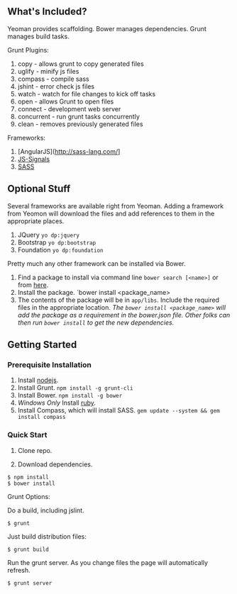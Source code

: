 ## What's Included?

Yeoman provides scaffolding.
Bower manages dependencies.
Grunt manages build tasks.

Grunt Plugins:
1. copy - allows grunt to copy generated files
1. uglify - minify js files
1. compass - compile sass
1. jshint - error check js files
1. watch - watch for file changes to kick off tasks
1. open - allows Grunt to open files
1. connect - development web server
1. concurrent - run grunt tasks concurrently
1. clean - removes previously generated files

Frameworks:
1. [AngularJS](http://sass-lang.com/]
1. [JS-Signals](https://github.com/millermedeiros/js-signals)
1. [SASS](http://angularjs.org/)

## Optional Stuff

Several frameworks are available right from Yeoman.  Adding a framework from Yeomon will download the files and add references to them in the appropriate places.
1. JQuery `yo dp:jquery`
1. Bootstrap `yo dp:bootstrap`
1. Foundation `yo dp:foundation`

Pretty much any other framework can be installed via Bower.
1. Find a package to install via command line `bower search [<name>]` or from [here](http://sindresorhus.com/bower-components/).
1. Install the package. `bower install <package_name>
1. The contents of the package will be in `app/libs`.  Include the required files in the appropriate location.
*The `bower install <package_name>` will add the package as a requirement in the bower.json file.  Other folks can then run `bower install` to get the new dependencies.*

## Getting Started

### Prerequisite Installation

1. Install [nodejs](http://nodejs.org/).
1. Install Grunt. `npm install -g grunt-cli`
1. Install Bower. `npm install -g bower`
1. *Windows Only* Install [ruby](http://rubyinstaller.org/).
1. Install Compass, which will install SASS. `gem update --system && gem install compass`

### Quick Start

1. Clone repo.

1. Download dependencies.
```
$ npm install
$ bower install
```

Grunt Options:

Do a build, including jslint.
```
$ grunt
```

Just build distribution files:
```
$ grunt build
```

Run the grunt server.  As you change files the page will automatically refresh.
```
$ grunt server
```
